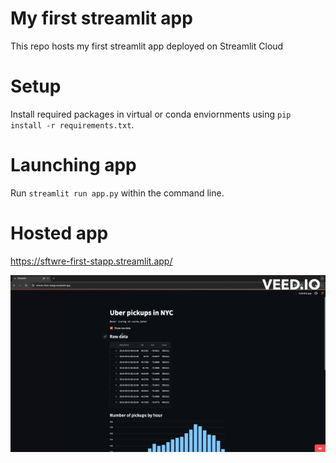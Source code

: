 # My first streamlit app
This repo hosts my first streamlit app deployed on Streamlit Cloud

# Setup
Install required packages in virtual or conda enviornments using `pip install -r requirements.txt`.

# Launching app
Run `streamlit run app.py` within the command line.

# Hosted app
https://sftwre-first-stapp.streamlit.app/

![](./assets/sftwre_first_stapp.gif)